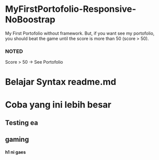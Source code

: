 # MyFirstPortofolio-Responsive-NoBoostrap
My First Portofolio without framework. But, if you want see my portofolio, you should beat the game until the score is more than 50 (score > 50).

### NOTED
Score > 50 -> See Portofolio


# Belajar Syntax readme.md

Coba yang ini lebih besar
=========================
Testing ea
-----------
<h2> gaming </h2>
<h4> h1 ni gaes </h4>
